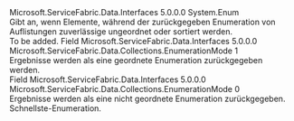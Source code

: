 <Type Name="EnumerationMode" FullName="Microsoft.ServiceFabric.Data.Collections.EnumerationMode">
  <TypeSignature Language="C#" Value="public enum EnumerationMode" />
  <TypeSignature Language="ILAsm" Value=".class public auto ansi sealed EnumerationMode extends System.Enum" />
  <TypeSignature Language="DocId" Value="T:Microsoft.ServiceFabric.Data.Collections.EnumerationMode" />
  <TypeSignature Language="VB.NET" Value="Public Enum EnumerationMode" />
  <TypeSignature Language="F#" Value="type EnumerationMode = " />
  <AssemblyInfo>
    <AssemblyName>Microsoft.ServiceFabric.Data.Interfaces</AssemblyName>
    <AssemblyVersion>5.0.0.0</AssemblyVersion>
  </AssemblyInfo>
  <Base>
    <BaseTypeName>System.Enum</BaseTypeName>
  </Base>
  <Docs>
    <summary>
            Gibt an, wenn Elemente, während der zurückgegeben Enumeration von Auflistungen zuverlässige ungeordnet oder sortiert werden.
            </summary>
    <remarks>To be added.</remarks>
  </Docs>
  <Members>
    <Member MemberName="Ordered">
      <MemberSignature Language="C#" Value="Ordered" />
      <MemberSignature Language="ILAsm" Value=".field public static literal valuetype Microsoft.ServiceFabric.Data.Collections.EnumerationMode Ordered = int32(1)" />
      <MemberSignature Language="DocId" Value="F:Microsoft.ServiceFabric.Data.Collections.EnumerationMode.Ordered" />
      <MemberSignature Language="VB.NET" Value="Ordered" />
      <MemberSignature Language="F#" Value="Ordered = 1" Usage="Microsoft.ServiceFabric.Data.Collections.EnumerationMode.Ordered" />
      <MemberType>Field</MemberType>
      <AssemblyInfo>
        <AssemblyName>Microsoft.ServiceFabric.Data.Interfaces</AssemblyName>
        <AssemblyVersion>5.0.0.0</AssemblyVersion>
      </AssemblyInfo>
      <ReturnValue>
        <ReturnType>Microsoft.ServiceFabric.Data.Collections.EnumerationMode</ReturnType>
      </ReturnValue>
      <MemberValue>1</MemberValue>
      <Docs>
        <summary>
            Ergebnisse werden als eine geordnete Enumeration zurückgegeben werden.
            </summary>
      </Docs>
    </Member>
    <Member MemberName="Unordered">
      <MemberSignature Language="C#" Value="Unordered" />
      <MemberSignature Language="ILAsm" Value=".field public static literal valuetype Microsoft.ServiceFabric.Data.Collections.EnumerationMode Unordered = int32(0)" />
      <MemberSignature Language="DocId" Value="F:Microsoft.ServiceFabric.Data.Collections.EnumerationMode.Unordered" />
      <MemberSignature Language="VB.NET" Value="Unordered" />
      <MemberSignature Language="F#" Value="Unordered = 0" Usage="Microsoft.ServiceFabric.Data.Collections.EnumerationMode.Unordered" />
      <MemberType>Field</MemberType>
      <AssemblyInfo>
        <AssemblyName>Microsoft.ServiceFabric.Data.Interfaces</AssemblyName>
        <AssemblyVersion>5.0.0.0</AssemblyVersion>
      </AssemblyInfo>
      <ReturnValue>
        <ReturnType>Microsoft.ServiceFabric.Data.Collections.EnumerationMode</ReturnType>
      </ReturnValue>
      <MemberValue>0</MemberValue>
      <Docs>
        <summary>
            Ergebnisse werden als eine nicht geordnete Enumeration zurückgegeben. Schnellste-Enumeration.
            </summary>
      </Docs>
    </Member>
  </Members>
</Type>